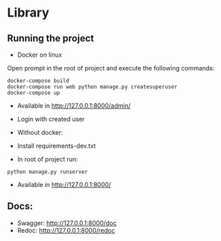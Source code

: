 # Library

## Running the project


- Docker on linux

Open prompt in the root of project and execute the following commands:

```
docker-compose build
docker-compose run web python manage.py createsuperuser
docker-compose up
```

- Available in http://127.0.0.1:8000/admin/
- Login with created user

- Without docker:

- Install requirements-dev.txt
- In root of project run:

```
python manage.py runserver
```

- Available in http://127.0.0.1:8000/



## Docs:
- Swagger: http://127.0.0.1:8000/doc
- Redoc: http://127.0.0.1:8000/redoc
